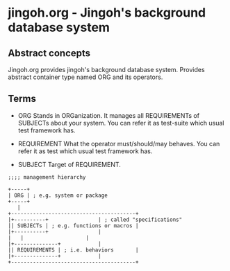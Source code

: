 # jingoh.org - Jingoh's background database system

## Abstract concepts
Jingoh.org provides jingoh's background database system.
Provides abstract container type named ORG and its operators.

## Terms
* ORG
Stands in ORGanization.
It manages all REQUIREMENTs of SUBJECTs about your system.
You can refer it as test-suite which usual test framework has.

* REQUIREMENT
What the operator must/should/may behaves.
You can refer it as test which usual test framework has.

* SUBJECT
Target of REQUIREMENT.

```
;;;; management hierarchy

+-----+
| ORG | ; e.g. system or package
+-----+
   |
+----------------------------------------+
|+----------+    			 | ; called "specifications"
|| SUBJECTs | ; e.g. functions or macros |
|+----------+				 |
|   |					 |
|+--------------+			 |
|| REQUIREMENTS | ; i.e. behaviors       |
|+--------------+			 |
+----------------------------------------+
```
